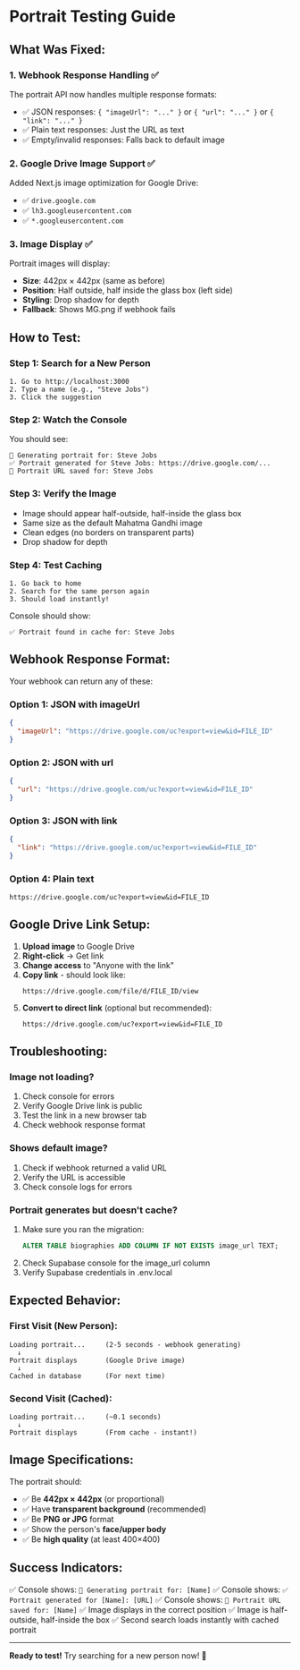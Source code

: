 # Portrait Testing Guide

## What Was Fixed:

### 1. **Webhook Response Handling** ✅
The portrait API now handles multiple response formats:
- ✅ JSON responses: `{ "imageUrl": "..." }` or `{ "url": "..." }` or `{ "link": "..." }`
- ✅ Plain text responses: Just the URL as text
- ✅ Empty/invalid responses: Falls back to default image

### 2. **Google Drive Image Support** ✅
Added Next.js image optimization for Google Drive:
- ✅ `drive.google.com`
- ✅ `lh3.googleusercontent.com`
- ✅ `*.googleusercontent.com`

### 3. **Image Display** ✅
Portrait images will display:
- **Size**: 442px × 442px (same as before)
- **Position**: Half outside, half inside the glass box (left side)
- **Styling**: Drop shadow for depth
- **Fallback**: Shows MG.png if webhook fails

## How to Test:

### Step 1: Search for a New Person
```
1. Go to http://localhost:3000
2. Type a name (e.g., "Steve Jobs")
3. Click the suggestion
```

### Step 2: Watch the Console
You should see:
```
🎨 Generating portrait for: Steve Jobs
✅ Portrait generated for Steve Jobs: https://drive.google.com/...
💾 Portrait URL saved for: Steve Jobs
```

### Step 3: Verify the Image
- Image should appear half-outside, half-inside the glass box
- Same size as the default Mahatma Gandhi image
- Clean edges (no borders on transparent parts)
- Drop shadow for depth

### Step 4: Test Caching
```
1. Go back to home
2. Search for the same person again
3. Should load instantly!
```

Console should show:
```
✅ Portrait found in cache for: Steve Jobs
```

## Webhook Response Format:

Your webhook can return any of these:

### Option 1: JSON with imageUrl
```json
{
  "imageUrl": "https://drive.google.com/uc?export=view&id=FILE_ID"
}
```

### Option 2: JSON with url
```json
{
  "url": "https://drive.google.com/uc?export=view&id=FILE_ID"
}
```

### Option 3: JSON with link
```json
{
  "link": "https://drive.google.com/uc?export=view&id=FILE_ID"
}
```

### Option 4: Plain text
```
https://drive.google.com/uc?export=view&id=FILE_ID
```

## Google Drive Link Setup:

1. **Upload image** to Google Drive
2. **Right-click** → Get link
3. **Change access** to "Anyone with the link"
4. **Copy link** - should look like:
   ```
   https://drive.google.com/file/d/FILE_ID/view
   ```
5. **Convert to direct link** (optional but recommended):
   ```
   https://drive.google.com/uc?export=view&id=FILE_ID
   ```

## Troubleshooting:

### Image not loading?
1. Check console for errors
2. Verify Google Drive link is public
3. Test the link in a new browser tab
4. Check webhook response format

### Shows default image?
1. Check if webhook returned a valid URL
2. Verify the URL is accessible
3. Check console logs for errors

### Portrait generates but doesn't cache?
1. Make sure you ran the migration:
   ```sql
   ALTER TABLE biographies ADD COLUMN IF NOT EXISTS image_url TEXT;
   ```
2. Check Supabase console for the image_url column
3. Verify Supabase credentials in .env.local

## Expected Behavior:

### First Visit (New Person):
```
Loading portrait...     (2-5 seconds - webhook generating)
  ↓
Portrait displays       (Google Drive image)
  ↓
Cached in database      (For next time)
```

### Second Visit (Cached):
```
Loading portrait...     (~0.1 seconds)
  ↓
Portrait displays       (From cache - instant!)
```

## Image Specifications:

The portrait should:
- ✅ Be **442px × 442px** (or proportional)
- ✅ Have **transparent background** (recommended)
- ✅ Be **PNG or JPG** format
- ✅ Show the person's **face/upper body**
- ✅ Be **high quality** (at least 400×400)

## Success Indicators:

✅ Console shows: `🎨 Generating portrait for: [Name]`
✅ Console shows: `✅ Portrait generated for [Name]: [URL]`
✅ Console shows: `💾 Portrait URL saved for: [Name]`
✅ Image displays in the correct position
✅ Image is half-outside, half-inside the box
✅ Second search loads instantly with cached portrait

---

**Ready to test!** Try searching for a new person now! 🎨

